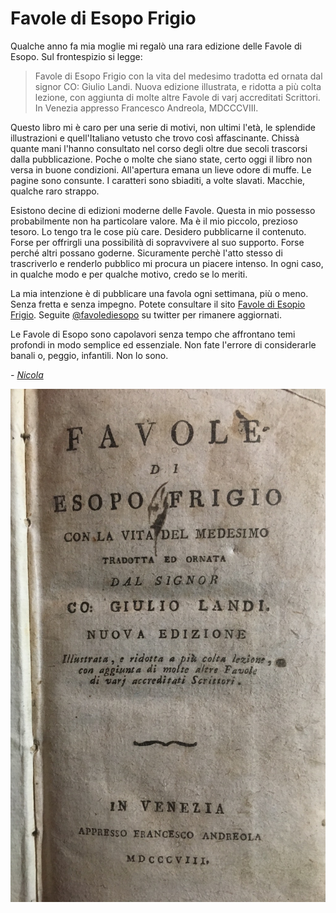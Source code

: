 # Favole di Esopo Frigio
Qualche anno fa mia moglie mi regalò una rara edizione delle Favole di Esopo.
Sul frontespizio si legge:

> Favole di Esopo Frigio con la vita del medesimo tradotta ed ornata dal signor
> CO: Giulio Landi. Nuova edizione illustrata, e ridotta a più colta lezione,
> con aggiunta di molte altre Favole di varj accreditati Scrittori. In
> Venezia appresso Francesco Andreola, MDCCCVIII.

Questo libro mi è caro per una serie di motivi, non ultimi l'età, le splendide
illustrazioni e quell'Italiano vetusto che trovo così affascinante. Chissà
quante mani l'hanno consultato nel corso degli oltre due secoli trascorsi dalla
pubblicazione. Poche o molte che siano state, certo oggi il libro non versa in
buone condizioni. All'apertura emana un lieve odore di muffe. Le pagine sono
consunte. I caratteri sono sbiaditi, a volte slavati. Macchie, qualche raro
strappo.

Esistono decine di edizioni moderne delle Favole. Questa in mio possesso
probabilmente non ha particolare valore. Ma è il mio piccolo, prezioso tesoro.
Lo tengo tra le cose più care. Desidero pubblicarne il contenuto. Forse per
offrirgli una possibilità di sopravvivere al suo supporto. Forse perché altri
possano goderne. Sicuramente perchè l'atto stesso di trascriverlo e renderlo
pubblico mi procura un piacere intenso. In ogni caso, in qualche modo e per
qualche motivo, credo se lo meriti.

La mia intenzione è di pubblicare una favola ogni settimana, più o meno. Senza
fretta e senza impegno. Potete consultare il sito [Favole di Esopio Frigio][f].
Seguite [@favolediesopo][tw] su twitter per rimanere aggiornati.

Le Favole di Esopo sono capolavori senza tempo che affrontano temi profondi in
modo semplice ed essenziale. Non fate l'errore di considerarle banali o,
peggio, infantili. Non lo sono. 

*- [Nicola][ni]*

![Favole di Esopo frontespizio][img]


[f]: https://favole.nicolaiarocci.com
[ni]: https://nicolaiarocci.com
[img]: /static/images/frontespizio.jpg
[tw]: https://twitter.com/favolediesopo
